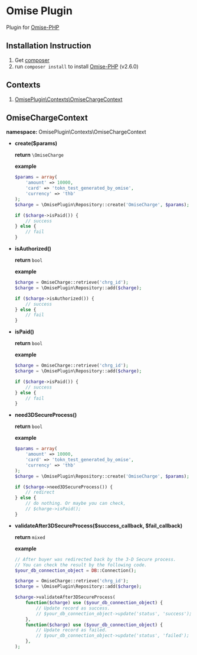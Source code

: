 # Omise Plugin

Plugin for [Omise-PHP](http://github.com/omise/omise-php)

## Installation Instruction

1. Get [composer](http://getcomposer.org)
1. run `composer install` to install [Omise-PHP](http://github.com/omise/omise-php) (v2.6.0)

## Contexts

1. [OmisePlugin\Contexts\OmiseChargeContext](#omisechargecontext)

## OmiseChargeContext

**namespace:** OmisePlugin\Contexts\OmiseChargeContext

  - **create($params)**  

    **return** `\OmiseCharge`

    **example**

    ```php
    $params = array(
        'amount' => 10000,
        'card' => 'tokn_test_generated_by_omise',
        'currency' => 'thb'
    );
    $charge = \OmisePlugin\Repository::create('OmiseCharge', $params);

    if ($charge->isPaid()) {
        // success
    } else {
        // fail
    }
    ```

  - **isAuthorized()**

    **return** `bool`

    **example**

    ```php
    $charge = OmiseCharge::retrieve('chrg_id');
    $charge = \OmisePlugin\Repository::add($charge);

    if ($charge->isAuthorized()) {
        // success
    } else {
        // fail
    }
    ```

  - **isPaid()**

    **return** `bool`

    **example**

    ```php
    $charge = OmiseCharge::retrieve('chrg_id');
    $charge = \OmisePlugin\Repository::add($charge);

    if ($charge->isPaid()) {
        // success
    } else {
        // fail
    }
    ```

  - **need3DSecureProcess()**

    **return** `bool`

    **example**

    ```php
    $params = array(
        'amount' => 10000,
        'card' => 'tokn_test_generated_by_omise',
        'currency' => 'thb'
    );
    $charge = \OmisePlugin\Repository::create('OmiseCharge', $params);

    if ($charge->need3DSecureProcess()) {
        // redirect
    } else {
        // do nothing. Or maybe you can check,
        // $charge->isPaid();
    }
    ```

  - **validateAfter3DSecureProcess($success_callback, $fail_callback)**

    **return** `mixed`

    **example**

    ```php
    // After buyer was redirected back by the 3-D Secure process.
    // You can check the result by the following code.
    $your_db_connection_object = DB::Connection();

    $charge = OmiseCharge::retrieve('chrg_id');
    $charge = \OmisePlugin\Repository::add($charge);

    $charge->validateAfter3DSecureProcess(
        function($charge) use ($your_db_connection_object) {
            // Update record as success.
            // $your_db_connection_object->update('status', 'success');
        },
        function($charge) use ($your_db_connection_object) {
            // Update record as failed.
            // $your_db_connection_object->update('status', 'failed');
        },
    );
    ```
